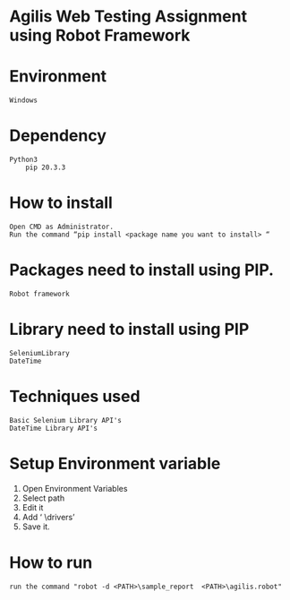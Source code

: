 # Agilis Web Testing Assignment using Robot Framework

# Environment
	Windows
# Dependency
	Python3
        pip 20.3.3
# How to install
	Open CMD as Administrator.
	Run the command “pip install <package name you want to install> “
# Packages need to install using PIP.
	Robot framework
# Library need to install using PIP
	SeleniumLibrary
	DateTime
# Techniques used
	Basic Selenium Library API's
	DateTime Library API's
# Setup Environment variable 
1.	Open Environment Variables
2.	Select path
3.	Edit it
4.	Add ‘<PATH> \drivers’
5.	Save it.
	
# How to run
    run the command "robot -d <PATH>\sample_report  <PATH>\agilis.robot"

